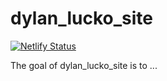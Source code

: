 
# dylan_lucko_site

<!-- badges: start -->

[![Netlify Status](https://api.netlify.com/api/v1/badges/1993744c-7e40-437c-bdc4-fea51c6e21a8/deploy-status)](https://app.netlify.com/sites/dylanlucko/deploys)

<!-- badges: end -->

The goal of dylan_lucko_site is to ...

